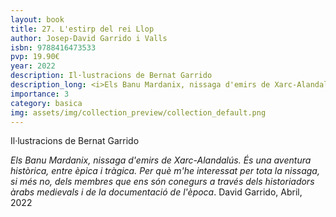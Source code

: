 ```yaml
---
layout: book
title: 27. L'estirp del rei Llop
author: Josep-David Garrido i Valls
isbn: 9788416473533
pvp: 19.90€
year: 2022
description: Il·lustracions de Bernat Garrido
description_long: <i>Els Banu Mardanix, nissaga d'emirs de Xarc-Alandalús. És una aventura històrica, entre èpica i tràgica. Per què m'he interessat per tota la nissaga, si més no, dels membres que ens són conegurs a través dels historiadors àrabs medievals i de la documentació de l'època</i>. David Garrido, Abril, 2022
importance: 3
category: basica
img: assets/img/collection_preview/collection_default.png
---
```


Il·lustracions de Bernat Garrido

<i>Els Banu Mardanix, nissaga d'emirs de Xarc-Alandalús. És una aventura històrica, entre èpica i tràgica. Per què m'he interessat per tota la nissaga, si més no, dels membres que ens són conegurs a través dels historiadors àrabs medievals i de la documentació de l'època</i>.  David Garrido, Abril, 2022
